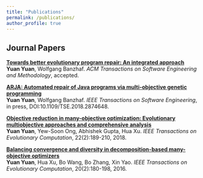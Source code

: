 ```yaml
---
title: "Publications"
permalink: /publications/
author_profile: true
---
```


## Journal Papers
<b>[Towards better evolutionary program repair: An integrated approach](http://)</b> <br> 
<b>Yuan Yuan</b>, Wolfgang Banzhaf.
<i>ACM Transactions on Software Engineering and Methodology</i>, accepted.

<b>[ARJA: Automated repair of Java programs via multi-objective genetic programming](http://)</b> <br> 
<b>Yuan Yuan</b>, Wolfgang Banzhaf.
<i>IEEE Transactions on Software Engineering</i>, in press, DOI:10.1109/TSE.2018.2874648.

<b>[Objective reduction in many-objective optimization: Evolutionary multiobjective approaches and comprehensive analysis](http://)</b> <br> 
<b>Yuan Yuan</b>, Yew-Soon Ong, Abhishek Gupta, Hua Xu.
<i>IEEE Transactions on Evolutionary Computation</i>, 22(2):189-210, 2018.

<b>[Balancing convergence and diversity in decomposition-based many-objective optimizers](http://)</b> <br> 
<b>Yuan Yuan</b>, Hua Xu, Bo Wang, Bo Zhang, Xin Yao.
<i>IEEE Transactions on Evolutionary Computation</i>, 20(2):180-198, 2016.


